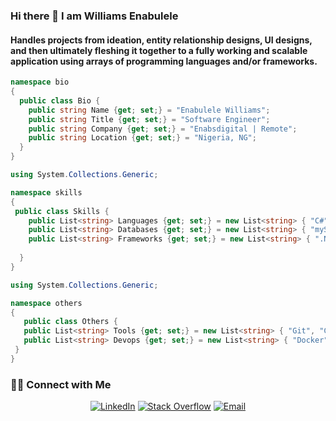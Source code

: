 ### Hi there 👋 I am Williams Enabulele
#### Handles projects from ideation, entity relationship designs, UI designs,  and then ultimately fleshing it together to a fully working and scalable application using arrays of programming languages and/or frameworks.

```c#
namespace bio
{
  public class Bio {
    public string Name {get; set;} = "Enabulele Williams";
    public string Title {get; set;} = "Software Engineer";
    public string Company {get; set;} = "Enabsdigital | Remote";
    public string Location {get; set;} = "Nigeria, NG";
  }
}

```
```c#
using System.Collections.Generic;

namespace skills
{
 public class Skills {
    public List<string> Languages {get; set;} = new List<string> { "C#", "PHP", "Javascript", "Typescript"};
    public List<string> Databases {get; set;} = new List<string> { "mySQL", "PostgreSQL", "MongoDB" };
    public List<string> Frameworks {get; set;} = new List<string> { ".Net5", "Blazor", "Lumen/Laravel", "Angular", "React", "Vue" , "Ionic"};
   
  }
}

```

 ```c#
using System.Collections.Generic; 
 
namespace others
{
    public class Others {
    public List<string> Tools {get; set;} = new List<string> { "Git", "Github" "Visual Studio", "Visual Studio Code","Figma", "Ai" };
    public List<string> Devops {get; set;} = new List<string> { "Docker", "GitHub Actions", "Heroku", "AWS" };
  }
}
 
 ```


<h3> 🤝🏻 Connect with Me </h3>

<p align="center">
<a href="https://www.linkedin.com/in/williams-enabulele-aa45a8ab/" target="_blank"><img alt="LinkedIn" src="https://img.shields.io/badge/LinkedIn-@enabsdigital-blue?style=flat&logo=linkedin"></a>
<a href="https://stackoverflow.com/users/11632321/williams" target="_blank"><img alt="Stack Overflow" src="https://img.shields.io/badge/Stackoverflow-enabsdigital-blue?style=flat&logo=stackoverflow"></a>
<a href="mailto:enabsdigital@gmail.com"><img alt="Email" src="https://img.shields.io/badge/Email-enabsdigital@gmail.com-blue?style=flat&logo=gmail"></a>
</p>
<!--
**enabsdigital/enabsdigital** is a ✨ _special_ ✨ repository because its `README.md` (this file) appears on your GitHub profile.

Here are some ideas to get you started:

- 🔭 I’m currently working on ...
- 🌱 I’m currently learning ...
- 👯 I’m looking to collaborate on ...
- 🤔 I’m looking for help with ...
- 💬 Ask me about ...
- 📫 How to reach me: ...
- 😄 Pronouns: ...
- ⚡ Fun fact: ...
-->
